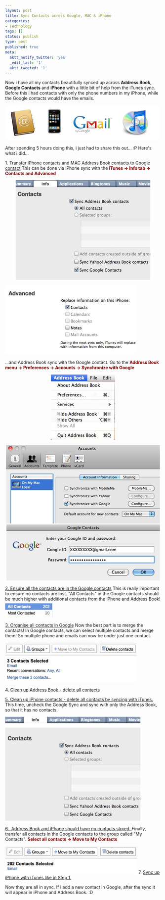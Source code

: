 ```yaml
---
layout: post
title: Sync Contacts across Google, MAC & iPhone
categories:
- Technology
tags: []
status: publish
type: post
published: true
meta:
  aktt_notify_twitter: 'yes'
  _edit_last: '1'
  aktt_tweeted: '1'
---
```

Now i have all my contacts beautifully synced up across <strong>Address Book</strong>, <strong>Google Contacts</strong> and <strong>iPhone</strong> with a little bit of help from the iTunes sync. Before this i had contacts with only the phone numbers in my iPhone, while the Google contacts would have the emails.

<img class="aligncenter size-full wp-image-484" src="/img/contact-platforms.jpg" alt="" />

After spending 5 hours doing this, i just had to share this out... :P Here's what i did...

<span style="text-decoration: underline;">1. Transfer iPhone contacts and MAC Address Book contacts to Google contact</span>
This can be done via iPhone sync with the<strong> <span style="color: #800000;">iTunes -&gt; Info tab -&gt; Contacts and Advanced</span></strong>
<p style="text-align: center;"><img class="size-full wp-image-485    aligncenter" src="/img/iTunes-sync.jpg" alt="" /></p>
<img class="size-full wp-image-490 alignnone" src="/img/iTunes-sync21.jpg" alt="" />

...and Address Book sync with the Google contact. Go to the <strong><span style="color: #800000;">Address Book menu -&gt; Preferences -&gt; Accounts -&gt; Synchronize with Google</span></strong>
<p style="text-align: center;"><img class="aligncenter size-full wp-image-487" src="/img/Address-Book-sync.jpg" alt="" /></p>
<p style="text-align: center;"><img class="aligncenter size-full wp-image-489" src="/img/Address-Book-sync3.jpg" alt="Address-Book-sync3" width="498" height="254" /><img class="aligncenter size-full wp-image-488" src="/img/Address-Book-sync2.jpg" alt="" /></p>
<span style="text-decoration: underline;">2. Ensure all the contacts are in the Google contacts</span>
This is really important to ensure no contacts are lost. "All Contacts" in the Google contacts should be much higher with additional contacts from the iPhone and Address Book!

<img class="aligncenter size-full wp-image-491" src="/img/Screen-shot-2009-11-28-at-AM-06.52.16.jpg" alt="" />

<span style="text-decoration: underline;">3. Organise all contacts in Google</span>
Now the best part is to merge the contacts! In Google contacts, we can select multiple contacts and merge them! So multiple phone and emails can now be under just one contact.

<img class="aligncenter size-full wp-image-492" src="/img/google-merge.jpg" alt="" />

<span style="text-decoration: underline;">4. Clean up Address Book - delete all contacts</span>

<span style="text-decoration: underline;">5. Clean up iPhone contacts - delete all contacts by syncing with iTunes. </span>
This time, uncheck the Google Sync and sync with only the Address Book, so that it has no contacts.

<img class="aligncenter size-full wp-image-493" src="/img/delete-iPhone-Contacts.jpg" alt="" />

<span style="text-decoration: underline;">6.  Address Book and iPhone should have no contacts stored. </span>
Finally, transfer all contacts in the Google contacts to the group called "My Contacts". <span style="color: #800000;"><strong>Select all contacts -&gt; Move to My Contacts</strong></span>

<img class="aligncenter size-full wp-image-494" title="my-contacts" src="/img/my-contacts.jpg" alt="my-contacts" width="428" height="90" />
7. <span style="text-decoration: underline;">Sync up iPhone with iTunes like in Step 1.</span>

Now they are all in sync. If i add a new contact in Google, after the sync it will appear in iPhone and Address Book. :D
